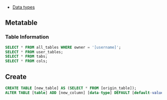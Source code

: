 - [Data types](https://docs.oracle.com/cd/A58617_01/server.804/a58241/ch5.htm)

## Metatable
### Table Information
```sql
SELECT * FROM all_tables WHERE owner = '[username]';
SELECT * FROM user_tables;
SELECT * FROM tabs;
SELECT * FROM cols;
```



## Create
```sql
CREATE TABLE [new_table] AS (SELECT * FROM [origin_table]);
ALTER TABLE [table] ADD [new_column] [data-type] DEFAULT [default-value] NOT NULL;
```
